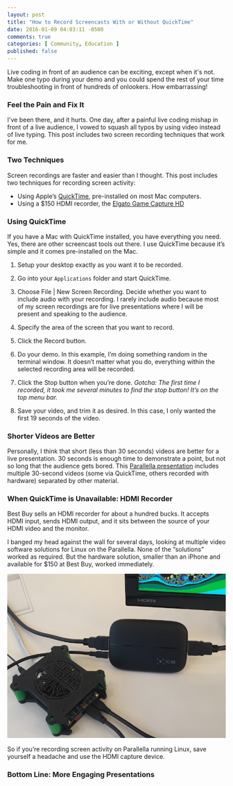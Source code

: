 ```yaml
---
layout: post
title: "How to Record Screencasts With or Without QuickTime"
date: 2016-01-09 04:03:11 -0500
comments: true
categories: [ Community, Education ]
published: false
---
```


Live coding in front of an audience can be exciting, except when it's not. Make one typo during your demo and you could spend the rest of your time troubleshooting in front of hundreds of onlookers. How embarrassing!

### Feel the Pain and Fix It

I've been there, and it hurts. One day, after a painful live coding mishap in front of a live audience, I vowed to squash all typos by using video instead of live typing. This post includes two screen recording techniques that work for me.

<!--more-->

### Two Techniques

Screen recordings are faster and easier than I thought. This post includes two techniques for recording screen activity:

* Using Apple’s [QuickTime](http://www.apple.com/quicktime/), pre-installed on most Mac computers.
* Using a $150 HDMI recorder, the [Elgato Game Capture HD](https://www.elgato.com/en/gaming/gamecapture-hd)

### Using QuickTime

If you have a Mac with QuickTime installed, you have everything you need. Yes, there are other screencast tools out there. I use QuickTime because it’s simple and it comes pre-installed on the Mac.

1. Setup your desktop exactly as you want it to be recorded.

2. Go into your `Applications` folder and start QuickTime.

3. Choose File | New Screen Recording. Decide whether you want to include audio with your recording. I rarely include audio because most of my screen recordings are for live presentations where I will be present and speaking to the audience.

4. Specify the area of the screen that you want to record.

5. Click the Record button.

6. Do your demo. In this example, I’m doing something random in the terminal window. It doesn’t matter what you do, everything within the selected recording area will be recorded.

7. Click the Stop button when you’re done. _Gotcha: The first time I recorded, it took me several minutes to find the stop button! It’s on the top menu bar._

8. Save your video, and trim it as desired. In this case, I only wanted the first 19 seconds of the video.

### Shorter Videos are Better

Personally, I think that short (less than 30 seconds) videos are better for a live presentation. 30 seconds is enough time to demonstrate a point, but not so long that the audience gets bored. This [Parallella presentation](/blog/2015/08/22/madison-ruby-and-parallella/) includes multiple 30-second videos (some via QuickTime, others recorded with hardware) separated by other material.

### When QuickTime is Unavailable: HDMI Recorder

Best Buy sells an HDMI recorder for about a hundred bucks. It accepts HDMI input, sends HDMI output, and it sits between the source of your HDMI video and the monitor.

I banged my head against the wall for several days, looking at multiple video software solutions for Linux on the Parallella. None of the “solutions” worked as required. But the hardware solution, smaller than an iPhone and available for $150 at Best Buy, worked immediately.

<img src=/images/elgato_parallella_800.jpg alt="Parallella with Elgato Game Capture HD 60" >

So if you’re recording screen activity on Parallella running Linux, save yourself a headache and use the HDMI capture device.

### Bottom Line: More Engaging Presentations

